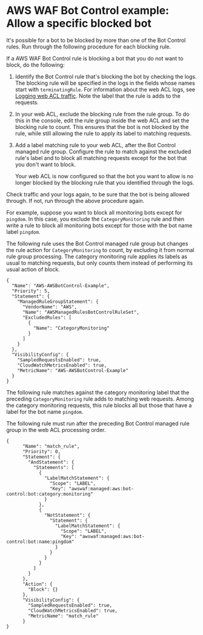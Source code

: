 # AWS WAF Bot Control example: Allow a specific blocked bot<a name="waf-bot-control-example-allow-blocked-bot"></a>

It's possible for a bot to be blocked by more than one of the Bot Control rules\. Run through the following procedure for each blocking rule\. 

If a AWS WAF Bot Control rule is blocking a bot that you do not want to block, do the following:

1. Identify the Bot Control rule that's blocking the bot by checking the logs\. The blocking rule will be specified in the logs in the fields whose names start with `terminatingRule`\. For information about the web ACL logs, see [Logging web ACL traffic](logging.md)\. Note the label that the rule is adds to the requests\. 

1. In your web ACL, exclude the blocking rule from the rule group\. To do this in the console, edit the rule group inside the web ACL and set the blocking rule to count\. This ensures that the bot is not blocked by the rule, while still allowing the rule to apply its label to matching requests\. 

1. Add a label matching rule to your web ACL, after the Bot Control managed rule group\. Configure the rule to match against the excluded rule's label and to block all matching requests except for the bot that you don't want to block\. 

   Your web ACL is now configured so that the bot you want to allow is no longer blocked by the blocking rule that you identified through the logs\. 

Check traffic and your logs again, to be sure that the bot is being allowed through\. If not, run through the above procedure again\.

For example, suppose you want to block all monitoring bots except for `pingdom`\. In this case, you exclude the `CategoryMonitoring` rule and then write a rule to block all monitoring bots except for those with the bot name label `pingdom`\. 

The following rule uses the Bot Control managed rule group but changes the rule action for `CategoryMonitoring` to count, by excluding it from normal rule group processing\. The category monitoring rule applies its labels as usual to matching requests, but only counts them instead of performing its usual action of block\. 

```
{
  "Name": "AWS-AWSBotControl-Example",
  "Priority": 5,
  "Statement": {
    "ManagedRuleGroupStatement": {
      "VendorName": "AWS",
      "Name": "AWSManagedRulesBotControlRuleSet",
      "ExcludedRules": [
        {
          "Name": "CategoryMonitoring"
        }
      ]
    }
  },
  "VisibilityConfig": {
    "SampledRequestsEnabled": true,
    "CloudWatchMetricsEnabled": true,
    "MetricName": "AWS-AWSBotControl-Example"
  }
}
```

The following rule matches against the category monitoring label that the preceding `CategoryMonitoring` rule adds to matching web requests\. Among the category monitoring requests, this rule blocks all but those that have a label for the bot name `pingdom`\. 

The following rule must run after the preceding Bot Control managed rule group in the web ACL processing order\. 

```
{
      "Name": "match_rule",
      "Priority": 0,
      "Statement": {
        "AndStatement": {
          "Statements": [
            {
              "LabelMatchStatement": {
                "Scope": "LABEL",
                "Key": "awswaf:managed:aws:bot-control:bot:category:monitoring"
              }
            },
            {
              "NotStatement": {
                "Statement": {
                  "LabelMatchStatement": {
                    "Scope": "LABEL",
                    "Key": "awswaf:managed:aws:bot-control:bot:name:pingdom"
                  }
                }
              }
            }
          ]
        }
      },
      "Action": {
        "Block": {}
      },
      "VisibilityConfig": {
        "SampledRequestsEnabled": true,
        "CloudWatchMetricsEnabled": true,
        "MetricName": "match_rule"
      }
}
```